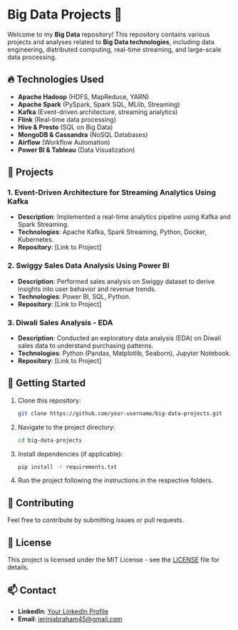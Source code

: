 # Big Data Projects 🚀

Welcome to my **Big Data** repository! This repository contains various projects and analyses related to **Big Data technologies**, including data engineering, distributed computing, real-time streaming, and large-scale data processing.

## 🔥 Technologies Used
- **Apache Hadoop** (HDFS, MapReduce, YARN)
- **Apache Spark** (PySpark, Spark SQL, MLlib, Streaming)
- **Kafka** (Event-driven architecture, streaming analytics)
- **Flink** (Real-time data processing)
- **Hive & Presto** (SQL on Big Data)
- **MongoDB & Cassandra** (NoSQL Databases)
- **Airflow** (Workflow Automation)
- **Power BI & Tableau** (Data Visualization)

## 📂 Projects
### 1. Event-Driven Architecture for Streaming Analytics Using Kafka
- **Description**: Implemented a real-time analytics pipeline using Kafka and Spark Streaming.
- **Technologies**: Apache Kafka, Spark Streaming, Python, Docker, Kubernetes.
- **Repository**: [Link to Project]

### 2. Swiggy Sales Data Analysis Using Power BI
- **Description**: Performed sales analysis on Swiggy dataset to derive insights into user behavior and revenue trends.
- **Technologies**: Power BI, SQL, Python.
- **Repository**: [Link to Project]

### 3. Diwali Sales Analysis - EDA
- **Description**: Conducted an exploratory data analysis (EDA) on Diwali sales data to understand purchasing patterns.
- **Technologies**: Python (Pandas, Matplotlib, Seaborn), Jupyter Notebook.
- **Repository**: [Link to Project]

## 🚀 Getting Started
1. Clone this repository:
   ```sh
   git clone https://github.com/your-username/big-data-projects.git
   ```
2. Navigate to the project directory:
   ```sh
   cd big-data-projects
   ```
3. Install dependencies (if applicable):
   ```sh
   pip install -r requirements.txt
   ```
4. Run the project following the instructions in the respective folders.

## 🤝 Contributing
Feel free to contribute by submitting issues or pull requests.

## 📄 License
This project is licensed under the MIT License - see the [LICENSE](LICENSE) file for details.

## 📫 Contact
- **LinkedIn**: [Your LinkedIn Profile](https://www.linkedin.com/in/jerin-j-abraham/)
- **Email**: jerinjabraham45@gmail.com
